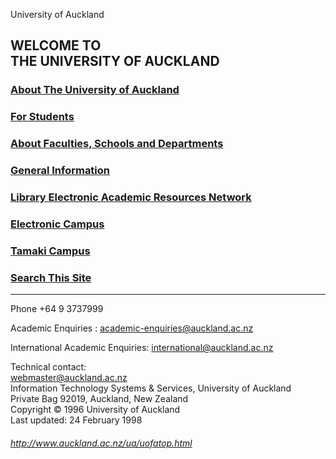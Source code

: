   University of Auckland 

WELCOME TO  
THE UNIVERSITY OF AUCKLAND
---------------------------------------

  

### [About The University of Auckland](ua/aboutuni.html)

### [For Students](ua/stuinfo.html)

### [About Faculties, Schools and Departments](ua/deptinfo.html)

### [General Information](ua/geninfo.html)

### [Library Electronic Academic Resources Network](lbr/libhome.htm)

### [Electronic Campus](/web/19980520005624/http://www.auckland.ac.nz/ec)

### [Tamaki Campus](http://web.archive.org/web/19980520005624/http://www.auckland.ac.nz/tmk)

### [Search This Site](Excite/index.html)

* * *

Phone +64 9 3737999

Academic Enquiries : [academic-enquiries@auckland.ac.nz](http://web.archive.org/web/19980520005624/mailto:academic-enquiries@auckland.ac.nz)

International Academic Enquiries: [international@auckland.ac.nz](http://web.archive.org/web/19980520005624/mailto:international@auckland.ac.nz)

Technical contact:  
[webmaster@auckland.ac.nz  
](http://web.archive.org/web/19980520005624/mailto:webmaster@auckland.ac.nz)Information Technology Systems & Services, University of Auckland  
Private Bag 92019, Auckland, New Zealand  
Copyright © 1996 University of Auckland  
Last updated: 24 February 1998

###### http://www.auckland.ac.nz/ua/uofatop.html